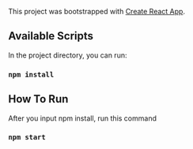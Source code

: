 This project was bootstrapped with [Create React App](https://github.com/facebook/create-react-app).

## Available Scripts

In the project directory, you can run:

### `npm install`

## How To Run

After you input npm install, run this command

### `npm start`




